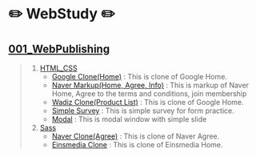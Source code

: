 # ✏️ WebStudy ✏️
## <a href="https://github.com/OhRaeKyu/WebStudy/tree/main/001_WebPublishing">001_WebPublishing</a>
><ol>
><li>
><a href="https://github.com/OhRaeKyu/WebStudy/tree/main/001_WebPublishing/1_HTML_CSS">HTML_CSS</a>
><ul>
><li><a href="https://ohraekyu.github.io/WebStudy/001_WebPublishing/1_HTML_CSS/google/google.html">Google Clone(Home)</a> : This is clone of Google Home.</li>
><li><a href="https://github.com/OhRaeKyu/WebStudy/tree/main/001_WebPublishing/1_HTML_CSS/naver">Naver Markup(Home, Agree, Info)</a> : This is markup of Naver Home, Agree to the terms and conditions, join membership</li>
><li><a href="https://ohraekyu.github.io/WebStudy/001_WebPublishing/1_HTML_CSS/wadiz/wadiz_product.html">Wadiz Clone(Product List)</a> : This is clone of Google Home.</li>
><li><a href="https://ohraekyu.github.io/WebStudy/001_WebPublishing/1_HTML_CSS/survey/survey.html">Simple Survey</a> : This is simple survey for form practice.</li>
><li><a href="https://ohraekyu.github.io/WebStudy/001_WebPublishing/1_HTML_CSS/modal/modal.html">Modal</a> : This is modal window with simple slide</li>
></ul>
></li>
><li>
><a href="https://github.com/OhRaeKyu/WebStudy/tree/main/001_WebPublishing/2_Sass">Sass</a>
><ul>
><li><a href="https://ohraekyu.github.io/WebStudy/001_WebPublishing/2_Sass/naver/index.html">Naver Clone(Agree)</a> : This is clone of Naver Agree.</li>
><li><a href="https://ohraekyu.github.io/WebStudy/001_WebPublishing/2_Sass/einsmedia/index.html">Einsmedia Clone</a> : This is clone of Einsmedia Home.</li>
<!-- >               <li><a href=""></a> : </li> -->
></ul>
></li>
></ol>
